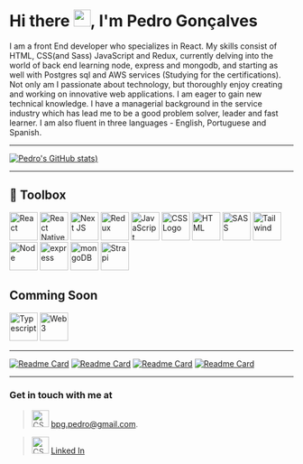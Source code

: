 # Hi there <img src="https://raw.githubusercontent.com/MartinHeinz/MartinHeinz/master/wave.gif" width="30px">, I'm Pedro Gonçalves


I am a front End developer who specializes in React. My skills consist of HTML, CSS(and Sass) JavaScript and Redux,  currently delving into the world of back end learning node, express and mongodb, and starting as well with Postgres sql and AWS services (Studying for the certifications). Not only am I passionate about technology, but thoroughly enjoy creating and working on innovative web applications. I am eager to gain new technical knowledge. I have a managerial background in the service industry which has lead me to be a good problem solver, leader and fast learner. I am also fluent in three languages - English, Portuguese and Spanish. 



---

[![Pedro's GitHub stats](https://github-readme-stats.vercel.app/api?username=Pedro-Goncal&show_icons=true&theme=darcula))](https://github.com/Pedro-Goncal?tab=repositories)

---
## 🧰 Toolbox

<img src="https://cdn.worldvectorlogo.com/logos/react-2.svg" alt="React" width="50" height="50"/> <img src="https://cdn.worldvectorlogo.com/logos/react-native-1.svg" alt="React Native" width="50" height="50"/> <img src="https://upload.wikimedia.org/wikipedia/commons/thumb/8/8e/Nextjs-logo.svg/311px-Nextjs-logo.svg.png?20190307203525" alt="Next JS" width="50" height="50"/>  <img src="https://cdn.worldvectorlogo.com/logos/redux.svg" alt="Redux" width="50" height="50"/>   <img src="https://cdn.worldvectorlogo.com/logos/logo-javascript.svg" alt="JavaScript" width="50" height="50"/>   <img src="https://cdn.worldvectorlogo.com/logos/css-3.svg" alt="CSS Logo" width="50" height="50"/>    <img src="https://cdn.worldvectorlogo.com/logos/html5-2.svg" alt="HTML" width="50" height="50"/>    <img src="https://cdn.worldvectorlogo.com/logos/node-sass.svg" alt="SASS" width="50" height="50"/> <img src="https://upload.wikimedia.org/wikipedia/commons/thumb/d/d5/Tailwind_CSS_Logo.svg/900px-Tailwind_CSS_Logo.svg.png?20211001194333" alt="Tailwind" width="50" height="50"/> <img src="https://cdn.worldvectorlogo.com/logos/nodejs-2.svg" alt="Node" width="50" height="50"/>    <img src="https://cdn.worldvectorlogo.com/logos/express-109.svg" alt="express" width="50" height="50"/> <img src="https://infinapps.com/wp-content/uploads/2018/10/mongodb-logo.png" alt="mongoDB" width="50" height="50"/> <img src="https://mms.businesswire.com/media/20220316005386/en/792790/2/Logo.WhiteBackground.jpg" alt="Strapi" width="50" height="50"/>

## Comming Soon
<img src="https://cdn.worldvectorlogo.com/logos/typescript.svg" alt="Typescript" width="50" height="50"/>  <img src="https://desk.lsr.finance/media/token/0x545d75fdce2eef3432a80268382bff2ccb7c63cf/logo/logo_128.png" alt="Web 3" width="50" height="50"/>  


---



[![Readme Card](https://github-readme-stats.vercel.app/api/pin/?username=Pedro-Goncal&repo=devconnector-MERN-client)](https://github.com/Pedro-Goncal/devconnector-MERN-client)
[![Readme Card](https://github-readme-stats.vercel.app/api/pin/?username=Pedro-Goncal&repo=proshop-eCommerce-MERN-client)](https://github.com/Pedro-Goncal/proshop-eCommerce-MERN-client)
[![Readme Card](https://github-readme-stats.vercel.app/api/pin/?username=Pedro-Goncal&repo=DevCamper-api)](https://github.com/Pedro-Goncal/my-blog-showcase-VanilaJS)
[![Readme Card](https://github-readme-stats.vercel.app/api/pin/?username=Pedro-Goncal&repo=covid-19-tracker-reactJS)](https://github.com/Pedro-Goncal/covid-19-tracker-reactJS)


---

### Get in touch with me at 
> <img src="https://cdn.worldvectorlogo.com/logos/gmail-icon.svg" alt="CSS Logo" width="30" height="30"/>    bpg.pedro@gmail.com. 

> <img src="https://cdn.worldvectorlogo.com/logos/linkedin-icon.svg" alt="CSS Logo" width="30" height="30"/>   [Linked In](https://www.linkedin.com/in/pedro-goncalves88/)

